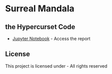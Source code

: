 # Surreal Mandala
## the Hypercurset Code

* [Jupyter Notebook](https://github.com/peawormsworth/tools/blob/master/SurrealMandala/Surreal%20Mandala%20-%20The%20Curset%20Code.ipynb) - Access the report

## License

This project is licensed under - All rights reserved



